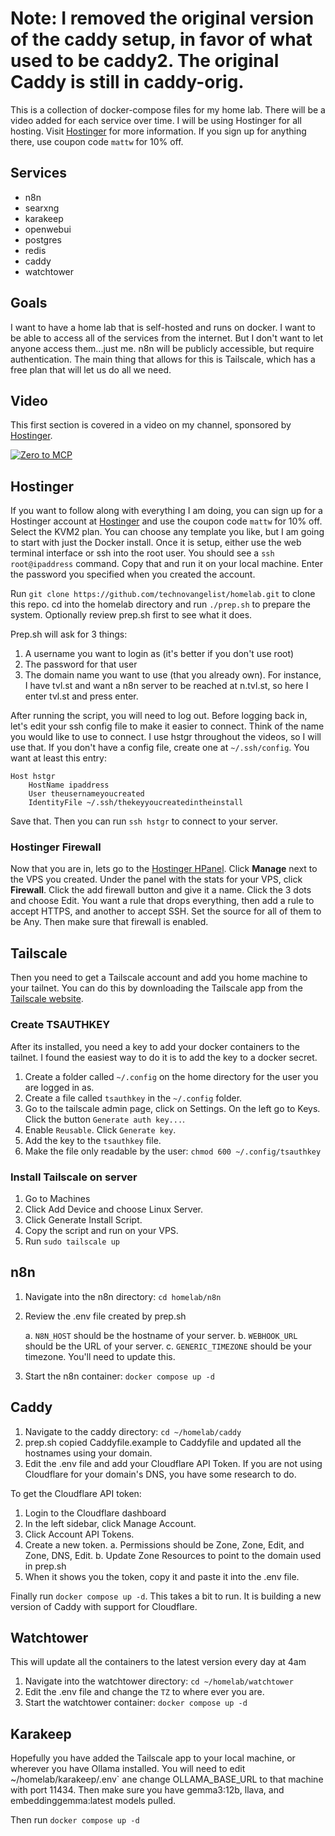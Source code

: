 # Note: I removed the original version of the caddy setup, in favor of what used to be caddy2. The original Caddy is still in caddy-orig.

This is a collection of docker-compose files for my home lab. There will be a video added for each service over time. I will be using Hostinger for all hosting. Visit [Hostinger](https://hostinger.com/mattw) for more information. If you sign up for anything there, use coupon code `mattw` for 10% off.

## Services

- n8n
- searxng
- karakeep
- openwebui
- postgres
- redis
- caddy
- watchtower

## Goals

I want to have a home lab that is self-hosted and runs on docker. I want to be able to access all of the services from the internet. But I don't want to let anyone access them...just me. n8n will be publicly accessible, but require authentication. The main thing that allows for this is Tailscale, which has a free plan that will let us do all we need.

## Video

This first section is covered in a video on my channel, sponsored by [Hostinger](https://hostinger.com/mattw). 

[![Zero to MCP](http://img.youtube.com/vi/OmWJPJ1CR7M/0.jpg)](http://www.youtube.com/watch?v=OmWJPJ1CR7M "Zero to MCP")

## Hostinger

If you want to follow along with everything I am doing, you can sign up for a Hostinger account at [Hostinger](https://hostinger.com/mattw) and use the coupon code `mattw` for 10% off. Select the KVM2 plan. You can choose any template you like, but I am going to start with just the Docker install. Once it is setup, either use the web terminal interface or ssh into the root user. You should see a `ssh root@ipaddress` command. Copy that and run it on your local machine. Enter the password you specified when you created the account. 

Run `git clone https://github.com/technovangelist/homelab.git` to clone this repo. cd into the homelab directory and run `./prep.sh` to prepare the system. Optionally review prep.sh first to see what it does.

Prep.sh will ask for 3 things: 

1. A username you want to login as (it's better if you don't use root)
2. The password for that user
3. The domain name you want to use (that you already own). For instance, I have tvl.st and want a n8n server to be reached at n.tvl.st, so here I enter tvl.st and press enter. 

After running the script, you will need to log out. Before logging back in, let's edit your ssh config file to make it easier to connect. Think of the name you would like to use to connect. I use hstgr throughout the videos, so I will use that. If you don't have a config file, create one at `~/.ssh/config`. You want at least this entry:

```
Host hstgr
    HostName ipaddress
    User theusernameyoucreated
    IdentityFile ~/.ssh/thekeyyoucreatedintheinstall
```

Save that. Then you can run `ssh hstgr` to connect to your server. 

### Hostinger Firewall

Now that you are in, lets go to the [Hostinger HPanel](https://hpanel.hostinger.com). Click **Manage** next to the VPS you created.  Under the panel with the stats for your VPS, click **Firewall**. Click the add firewall button and give it a name. Click the 3 dots and choose Edit. You want a rule that drops everything, then add a rule to accept HTTPS, and another to accept SSH. Set the source for all of them to be Any. Then make sure that firewall is enabled. 

## Tailscale

Then you need to get a Tailscale account and add you home machine to your tailnet. You can do this by downloading the Tailscale app from the [Tailscale website](https://tailscale.com/).

### Create TSAUTHKEY

After its installed, you need a key to add your docker containers to the tailnet. I found the easiest way to do it is to add the key to a docker secret.

1.  Create a folder called `~/.config` on the home directory for the user you are logged in as. 
2.  Create a file called `tsauthkey` in the `~/.config` folder.
3.  Go to the tailscale admin page, click on Settings. On the left go to Keys. Click the button `Generate auth key...`.
4.  Enable `Reusable`. Click `Generate key`.
5.  Add the key to the `tsauthkey` file.
6.  Make the file only readable by the user: `chmod 600 ~/.config/tsauthkey`

### Install Tailscale on server

1.  Go to Machines 
2.  Click Add Device and choose Linux Server.
3.  Click Generate Install Script.
4.  Copy the script and run on your VPS. 
5.  Run `sudo tailscale up`


## n8n

1. Navigate into the n8n directory: `cd homelab/n8n`
2. Review the .env file created by prep.sh

   a. `N8N_HOST` should be the hostname of your server.
   b.  `WEBHOOK_URL` should be the URL of your server.
   c. `GENERIC_TIMEZONE` should be your timezone. You'll need to update this.

4.  Start the n8n container: `docker compose up -d`

## Caddy

1. Navigate to the caddy directory: `cd ~/homelab/caddy`
2. prep.sh copied Caddyfile.example to Caddyfile and updated all the hostnames using your domain.
3. Edit the .env file and add your Cloudflare API Token. If you are not using Cloudflare for your domain's DNS, you have some research to do.

To get the Cloudflare API token:

1. Login to the Cloudflare dashboard
2. In the left sidebar, click Manage Account.
3. Click Account API Tokens.
4. Create a new token.
    a. Permissions should be Zone, Zone, Edit, and Zone, DNS, Edit. 
    b. Update Zone Resources to point to the domain used in prep.sh
5. When it shows you the token, copy it and paste it into the .env file.

Finally run `docker compose up -d`. This takes a bit to run. It is building a new version of Caddy with support for Cloudflare.

## Watchtower

This will update all the containers to the latest version every day at 4am

1. Navigate into the watchtower directory: `cd ~/homelab/watchtower`
2. Edit the .env file and change the `TZ` to where ever you are. 
3. Start the watchtower container: `docker compose up -d`

## Karakeep

Hopefully you have added the Tailscale app to your local machine, or wherever you have Ollama installed. You will need to edit ~/homelab/karakeep/.env` ane change OLLAMA_BASE_URL to that machine with port 11434. Then make sure you have gemma3:12b, llava, and embeddinggemma:latest models pulled. 

Then run `docker compose up -d`